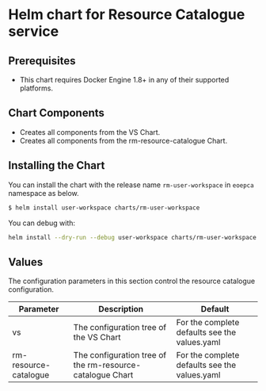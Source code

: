 # Helm chart for Resource Catalogue service

## Prerequisites

* This chart requires Docker Engine 1.8+ in any of their supported platforms.

## Chart Components

* Creates all components from the VS Chart.
* Creates all components from the rm-resource-catalogue Chart.

## Installing the Chart

You can install the chart with the release name `rm-user-workspace` in `eoepca` namespace as below.

```bash
$ helm install user-workspace charts/rm-user-workspace
```

You can debug with:

```bash
helm install --dry-run --debug user-workspace charts/rm-user-workspace
```

## Values

The configuration parameters in this section control the resource catalogue configuration.

| Parameter                               | Description                                                                                    | Default                          |
| --------------------------------------- | ---------------------------------------------------------------------------------------------- | -------------------------------- |
| vs                        | The configuration tree of the VS Chart  | For the complete defaults see the values.yaml      |
| rm-resource-catalogue                                 | The configuration tree of the rm-resource-catalogue Chart  | For the complete defaults see the values.yaml       |